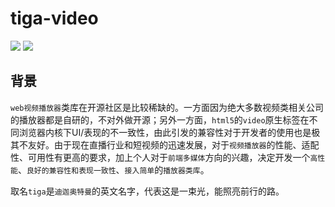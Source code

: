 # tiga-video

![](https://img.shields.io/github/stars/FE92star/tiga-video)
![](https://img.shields.io/github/license/FE92star/tiga-video)

## 背景

`web视频播放器`类库在开源社区是比较稀缺的。一方面因为绝大多数视频类相关公司的播放器都是自研的，不对外做开源；另外一方面，`html5`的`video`原生标签在不同浏览器内核下UI/表现的不一致性，由此引发的兼容性对于开发者的使用也是极其不友好。由于现在直播行业和短视频的迅速发展，对于`视频播放器`的性能、适配性、可用性有更高的要求，加上个人对于`前端多媒体`方向的兴趣，决定开发一个`高性能`、`良好的兼容性和表现一致性`、`接入简单`的`播放器类库`。

取名`tiga`是`迪迦奥特曼`的英文名字，代表这是一束光，能照亮前行的路。
